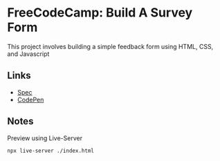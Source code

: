 # FreeCodeCamp: Build A Survey Form

This project involves building a simple feedback form using HTML, CSS, and Javascript

## Links 

- [Spec][spec]
- [CodePen][codepen]

## Notes

Preview using Live-Server

```bash
npx live-server ./index.html
```

[spec]: https://www.freecodecamp.org/learn/responsive-web-design/responsive-web-design-projects/build-a-survey-form
[codepen]: https://codepen.io/evanplaice/full/abzMLOz
